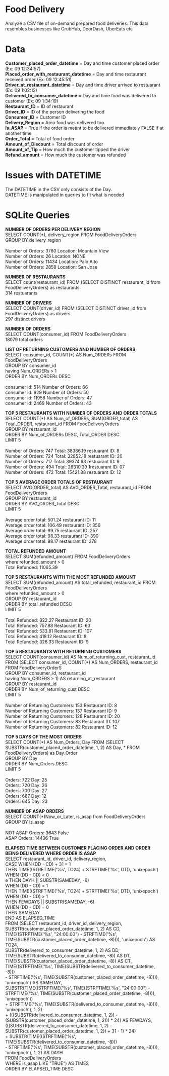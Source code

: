 # **Food Delivery**
Analyze a CSV file of on-demand prepared food deliveries. 
This data resembles businesses like GrubHub, DoorDash, UberEats etc

# Data
**Customer_placed_order_datetime** = Day and time customer placed order (Ex: 09 12:34:57) <br/>
**Placed_order_with_restaurant_datetime** = Day and time restaurant received order (Ex: 09 12:45:51) <br/>
**Driver_at_restaurant_datetime** = Day and time driver arrived to restuarant (Ex: 09 1:02:12) <br/>
**Delivered_to_consumer_datetime** = Day and time food was delivered to customer (Ex: 09 1:34:19) <br/>
**Restaurant_ID** = ID of restaurant <br/>
**Driver_ID** = ID of the person delivering the food <br/>
**Consumer_ID** = Customer ID <br/>
**Delivery_Region** = Area food was delivered too <br/>
**Is_ASAP** = True if the order is meant to be delivered immediately FALSE if at another time <br/>
**Order_Total** = Total of food order <br/>
**Amount_of_Discount** = Total discount of order <br/>
**Amount_of_Tip** = How much the customer tipped the driver <br/>
**Refund_amount** = How much the customer was refunded <br/>

# Issues with DATETIME
The DATETIME in the CSV only consists of the Day. <br/>
DATETIME is manipulated in queries to fit what is needed

# SQLite Queries
**NUMBER OF ORDERS PER DELIVERY REGION**  <br/>
SELECT COUNT(*), delivery_region FROM FoodDeliveryOrders  <br/>
GROUP BY delivery_region <br/>
<br/>
Number of Orders: 3760  Location: Mountain View <br/>
Number of Orders: 26    Location:  NONE <br/>
Number of Orders: 11434 Location: Palo Alto <br/>
Number of Orders: 2859  Location: San Jose <br/>

**NUMBER OF RESTAURANTS**  <br/>
SELECT count(restaurant_id) FROM (SELECT DISTINCT restaurant_id from FoodDeliveryOrders) as restaurants <br/>
314 restuarants<br/>

**NUMBER OF DRIVERS** <br/>
SELECT COUNT(driver_id) FROM (SELECT DISTINCT driver_id from FoodDeliveryOrders) as drivers<br/>
297 distinct drivers<br/>

**NUMBER OF ORDERS** <br/>
SELECT COUNT(consumer_id) FROM FoodDeliveryOrders <br/>
18079 total orders<br/>

**LIST OF RETURNING CUSTOMERS AND NUMBER OF ORDERS** <br/>
SELECT consumer_id, COUNT(*) AS Num_ORDERs FROM FoodDeliveryOrders <br/>
GROUP BY consumer_id <br/>
having Num_ORDERs > 1 <br/>
ORDER BY Num_ORDERs DESC <br/>
<br/>
consumer id: 514	Number of Orders: 66 <br/>
consumer id: 929	Number of Orders: 50 <br/>
consumer id: 11956	Number of Orders: 47 <br/>
consumer id: 2469	Number of Orders: 43 <br/>

**TOP 5 RESTAURANTS WITH NUMBER OF ORDERS AND ORDER TOTALS** <br/>
SELECT COUNT(*) AS Num_of_ORDERs, SUM(ORDER_total) AS Total_ORDER, restaurant_id FROM FoodDeliveryOrders <br/>
GROUP BY restaurant_id <br/>
ORDER BY Num_of_ORDERs DESC, Total_ORDER DESC <br/>
LIMIT 5 <br/>
<br/>
Number of Orders: 747	Total: 38386.19	restuarant ID: 8<br/>
Number of Orders: 724	Total: 32852.18	restuarant ID: 20<br/>
Number of Orders: 717	Total: 39374.93	restuarant ID: 9<br/>
Number of Orders: 494	Total: 26310.39	1restuarant ID: 07<br/>
Number of Orders: 472	Total: 15421.88	restuarant ID: 12<br/>

**TOP 5 AVERAGE ORDER TOTALS OF RESTAURANT** <br/>
SELECT  AVG(ORDER_total) AS AVG_ORDER_Total, restaurant_id FROM FoodDeliveryOrders <br/>
GROUP BY restaurant_id <br/>
ORDER BY AVG_ORDER_Total DESC <br/>
LIMIT 5 <br/>
<br/>
Average order total: 501.24		restaurant ID: 11 <br/>
Average order total: 106.49		restaurant ID: 356 <br/>
Average order total: 99.75		restaurant ID: 257 <br/>
Average order total: 98.33		restaurant ID: 390 <br/>
Average order total: 98.17		restaurant ID: 378 <br/>
	

**TOTAL REFUNDED AMOUNT** <br/>
SELECT  SUM(refunded_amount) FROM FoodDeliveryOrders <br/>
where refunded_amount > 0 <br/>
Total Refunded: 11065.39 <br/>

**TOP 5 RESTAURANTS WITH THE MOST REFUNDED AMOUNT** <br/>
SELECT  SUM(refunded_amount) AS total_refunded, restaurant_id FROM FoodDeliveryOrders <br/>
where refunded_amount > 0 <br/>
GROUP BY restaurant_id <br/>
ORDER BY total_refunded DESC <br/>
LIMIT 5 <br/>
<br/>
Total Refunded: 822.27		Restaurant ID: 20 <br/>
Total Refunded: 757.88		Restaurant ID: 63 <br/>
Total Refunded: 533.81		Restaurant ID: 107 <br/>
Total Refunded: 418.12		Restaurant ID: 8 <br/>
Total Refunded: 326.33		Restaurant ID: 9 <br/>

**TOP 5 RESTAURANTS WITH RETURNING CUSTOMERS** <br/>
SELECT COUNT(consumer_id) AS Num_of_returning_cust, restaurant_id FROM (SELECT consumer_id, COUNT(*) AS Num_ORDERS, restaurant_id FROM FoodDeliveryOrderS <br/>
GROUP BY consumer_id, restaurant_id <br/>
having Num_ORDERS > 1) AS returning_at_restaurant <br/>
GROUP BY restaurant_id <br/>
ORDER BY Num_of_returning_cust DESC <br/>
LIMIT 5 <br/>
<br/>
Number of Returning Customers: 153	Restaurant ID: 8 <br/>
Number of Returning Customers: 137	Restaurant ID: 9 <br/>
Number of Returning Customers: 128	Restaurant ID: 20 <br/>
Number of Returning Customers: 83	Restaurant ID: 107 <br/>
Number of Returning Customers: 82	Restaurant ID: 12 <br/>


**TOP 5 DAYS OF THE MOST ORDERS** <br/>
SELECT COUNT(*) AS Num_Orders, Day FROM (SELECT SUBSTR(customer_placed_order_datetime, 1, 2) AS Day, *  FROM FoodDeliveryOrders) as Day_Order <br/>
GROUP BY Day <br/>
ORDER BY Num_Orders DESC <br/>
LIMIT 5 <br/>
<br/>
Orders: 722	Day: 25 <br/>
Orders: 720	Day: 26 <br/>
Orders: 700	Day: 27 <br/>
Orders: 687	Day: 12 <br/>
Orders: 645	Day: 23 <br/>

**NUMBER OF ASAP ORDERS** <br/>
SELECT COUNT(*)Now_or_Later, is_asap from FoodDeliveryOrders <br/>
GROUP BY is_asap <br/>
<br/>
NOT ASAP Orders: 3643	False <br/>
ASAP Orders:     14436	True <br/>


**ELAPSED TIME BETWEEN CUSTOMER PLACING ORDER AND ORDER BEING DELIVERED WHERE ORDER IS ASAP** <br/>
SELECT  restaurant_id, driver_id, delivery_region, <br/>
CASE WHEN (DD - CD) + 31 = 1  <br/>
	 THEN TIME((STRFTIME('%s', TO24) + STRFTIME('%s', DT)), 'unixepoch') <br/>
         WHEN (DD - CD)  < 0 <br/>e
     	 THEN DAYH || SUBSTR(SAMEDAY, -6) <br/>
	 WHEN (DD - CD) = 1  <br/>
      	 THEN  TIME((STRFTIME('%s', TO24) + STRFTIME('%s', DT)), 'unixepoch') <br/>
     	 WHEN (DD - CD) > 1 <br/>
     	 THEN  FEWDAYS || SUBSTR(SAMEDAY, -6) <br/>
     	 WHEN (DD - CD) = 0 <br/>
     	 THEN SAMEDAY <br/>
	 END AS ELAPSED_TIME <br/>
		FROM (SELECT  restaurant_id, driver_id, delivery_region, SUBSTR(customer_placed_order_datetime, 1, 2) AS CD,  <br/>
      		TIME((STRFTIME('%s', "24:00:00") - STRFTIME('%s', TIME(SUBSTR(customer_placed_order_datetime, -8)))), 'unixepoch') AS TO24, <br/>
	  	SUBSTR(delivered_to_consumer_datetime, 1, 2) AS DD,  <br/>
      		TIME(SUBSTR(delivered_to_consumer_datetime, -8)) AS DT, <br/>
      		TIME(SUBSTR(customer_placed_order_datetime, -8)) AS CT, <br/>
      		TIME((STRFTIME('%s', TIME(SUBSTR(delivered_to_consumer_datetime, -8)))  <br/>
            	- STRFTIME('%s', TIME(SUBSTR(customer_placed_order_datetime, -8)))), 'unixepoch') AS SAMEDAY,  <br/>
      		SUBSTR(TIME((STRFTIME('%s', TIME((STRFTIME('%s', "24:00:00") - STRFTIME('%s', TIME(SUBSTR(customer_placed_order_datetime, -8)))), 'unixepoch'))  <br/>
            	+ STRFTIME('%s', TIME(SUBSTR(delivered_to_consumer_datetime, -8)))), 'unixepoch'), 1, 2)  <br/>
      	    	+ (((SUBSTR(delivered_to_consumer_datetime, 1, 2)) - (SUBSTR(customer_placed_order_datetime, 1, 2))) * 24) AS FEWDAYS,  <br/>
	  	(((SUBSTR(delivered_to_consumer_datetime, 1, 2) - SUBSTR(customer_placed_order_datetime, 1, 2)) + 31 - 1) * 24) <br/>
      		+ SUBSTR(TIME((STRFTIME('%s', TIME(SUBSTR(delivered_to_consumer_datetime, -8)))  <br/>
            	- STRFTIME('%s', TIME(SUBSTR(customer_placed_order_datetime, -8)))), 'unixepoch'), 1, 2) AS DAYH <br/>
		FROM FoodDeliveryOrders <br/>
		WHERE is_asap LIKE "TRUE") AS TIMES <br/>
ORDER BY ELAPSED_TIME DESC
